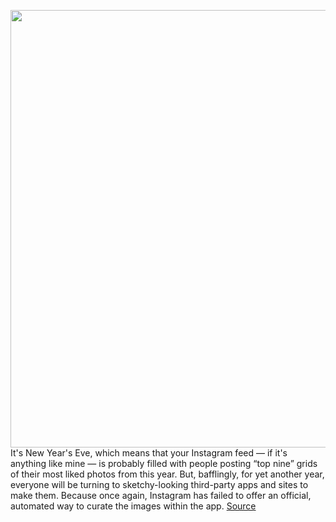 <img src='https://cdn.vox-cdn.com/thumbor/J5izB7_Hv3QLJO-8EVrjhtQHYgk=/0x0:1200x800/1200x800/filters:focal(504x304:696x496)/cdn.vox-cdn.com/uploads/chorus_image/image/68602995/Untitled.0.jpg' width='700px' /><br/>
It's New Year's Eve, which means that your Instagram feed — if it's anything like mine — is probably filled with people posting “top nine” grids of their most liked photos from this year. But, bafflingly, for yet another year, everyone will be turning to sketchy-looking third-party apps and sites to make them. Because once again, Instagram has failed to offer an official, automated way to curate the images within the app.
<a href='https://www.theverge.com/2020/12/31/22207149/instagram-top-nine-best-pictures-missing-feature-facebook'> Source <a/>